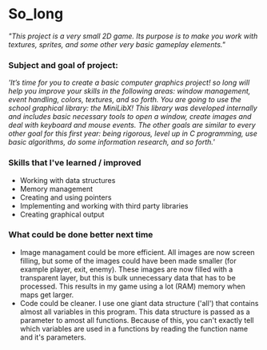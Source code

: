 # So_long

*"This project is a very small 2D game.
Its purpose is to make you work with textures, sprites,
and some other very basic gameplay elements."*

### Subject and goal of project:
*'It’s time for you to create a basic computer graphics project!
so long will help you improve your skills in the following areas: window management,
event handling, colors, textures, and so forth.
You are going to use the school graphical library: the MiniLibX! This library was
developed internally and includes basic necessary tools to open a window, create images
and deal with keyboard and mouse events.
The other goals are similar to every other goal for this first year: being rigorous, level
up in C programming, use basic algorithms, do some information research, and so forth.'*

### Skills that I've learned / improved
- Working with data structures
- Memory management
- Creating and using pointers
- Implementing and working with third party libraries
- Creating graphical output

### What could be done better next time
- Image managament could be more efficient. All images are now screen filling, but some of the images could have been made smaller (for example player, exit, enemy). These images are now filled with a transparent layer, but this is bulk unnecessary data that has to be processed. This results in my game using a lot (RAM) memory when maps get larger.
- Code could be cleaner. I use one giant data structure ('all') that contains almost all variables in this program. This data structure is passed as a parameter to amost all functions. Because of this, you can't exactly tell which variables are used in a functions by reading the function name and it's parameters.
